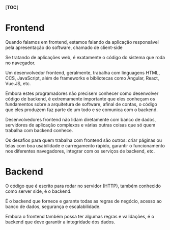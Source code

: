 [__TOC__]

# Frontend

Quando falamos em frontend, estamos falando da aplicação responsável pela 
apresentação do software, chamado de client-side

Se tratando de aplicações web, é exatamente o código do sistema que roda no
navegador.

Um desenvolvedor frontend, geralmente, trabalha com linguagens HTML, CCS, 
JavaScript, além de frameworks e bibliotecas como Angular, React, Vue.JS, etc.

Embora estes programadores não precisem conhecer como desenvolver código de 
backend, é extremamente importante que eles conheçam os fundamentos sobre a 
arquitetura de software, afinal de contas, o código que eles produzem faz 
parte de um todo e se comunica com o backend.

Desenvolvedores frontend não lidam diretamente com banco de dados, servidores
de aplicação complexos e várias outras coisas que só quem trabalha com 
backend conhece.

Os desafios para quem trabalha com frontend são outros: criar páginas ou telas
com boa usabilidade e carregamento rápido, garantir o funcionamento nos 
diferentes navegadores, integrar com os serviços de backend, etc.


# Backend

O código que é escrito para rodar no servidor (HTTP), também conhecido como
server side, é o backend.

É o backend que fornece e garante todas as regras de negócio, acesso ao banco
de dados, segurança e escalabilidade.

Embora o frontend também possa ter algumas regras e validações, é o backend
que deve garantir a integridade dos dados.

